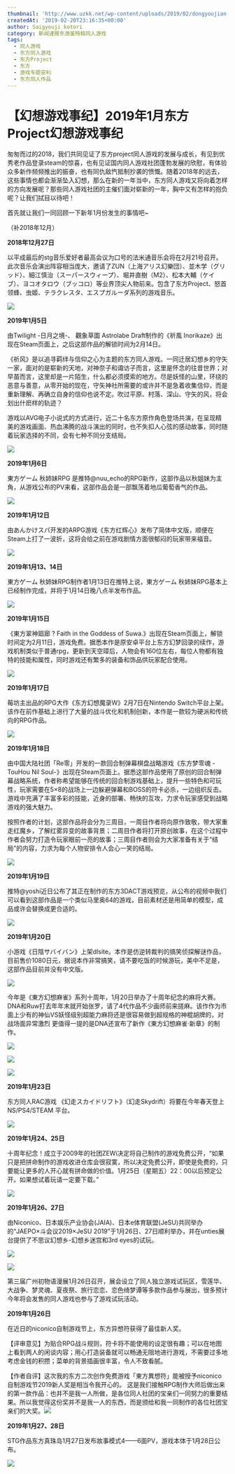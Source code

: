 ```yaml
---
thumbnail: 'http://www.uzkk.net/wp-content/uploads/2019/02/dongyoujian-825x510.png'
createdAt: '2019-02-20T23:16:35+00:00'
author: Saigyouji kotori
category: 新闻速报东游鉴特稿同人游戏
tags:
  - 同人游戏
  - 东方同人游戏
  - 东方Project
  - 东方
  - 游戏专题安利
  - 东方同人作品
---
```


# 【幻想游戏事纪】2019年1月东方Project幻想游戏事纪

匆匆而过的2018，我们共同见证了东方project同人游戏的发展与成长，有见到优秀老作品登录steam的惊喜，也有见证国内同人游戏社团蓬勃发展的欣慰，有体验众多新作频频推出的振奋，也有同仇敌忾抵制抄袭的愤慨。随着2018年的远去，这些事情也都会渐渐坠入幻想，那么在新的一年当中，东方同人游戏又将向着怎样的方向发展呢？那些同人游戏社团的主催们面对崭新的一年，胸中又有怎样的抱负呢？让我们拭目以待吧！

首先就让我们一同回顾一下新年1月份发生的事情吧~

（补2018年12月）

**2018年12月27日**

以平成最后的stg音乐爱好者最高会议为口号的法米通音乐会将在2月21号召开。此次音乐会演出阵容相当庞大，邀请了ZUN（上海アリス幻樂団）、並木学（グリッド）、細江慎治（スーパースウィープ）、堀井直樹（M2）、松本大輔（ケイブ）、ヨコオタロウ（ブッコロ）等业界顶尖人物前来。包含了东方Project、怒首领蜂、虫姬、テラクレスタ、エスプガルーダ系列的游戏音乐。

![](https://i0.hdslb.com/bfs/article/0bf80e2233e6922a1ff0c484f4f0fa20189b53b1.png@786w_480h.webp)

**2019年1月5日**

由Twilight -日月之境-、 觀象草圖 Astrolabe Draft制作的《祈風 Inorikaze》出现在Steam页面上，之后这部作品的解锁时间为2月14日。

《祈风》是以追寻羁绊与信仰之心为主题的东方同人游戏。一同迁居幻想乡的守矢一家，面对的是崭新的天地，对神奈子和诹访子而言，这里是怀念的往昔世界；对早苗而言，这里却是一片陌生，什么都必须摸索的地方。尽是妖怪的山里，环绕的恶意与善意，从零开始的现在，守矢神社所需要的或许并不是急着收集信仰，而是重新理解、再确立自身的信仰也说不定。吹过平原、村落、深山、守矢的风，将会划出什麽样的轨迹？

游戏以AVG电子小说式的方式进行，近二十名东方原作角色登场共演，在呈现精美的游戏画面、热血沸腾的战斗演出的同时，也不失扣人心弦的感动故事，同时随着玩家选择的不同，会有七种不同分支结局。

![](https://i0.hdslb.com/bfs/article/2d35ecff2e6714ae797c439cc9a63d4b8350ed99.png@1320w_1852h.webp)

**2019年1月6日**

東方ゲーム 秋姉妹RPG 是推特@nuu_echo的RPG新作，这部作品以秋姐妹为主角，从游戏公布的PV来看，这部作品会是一部飘荡着地瓜葡萄香气的作品。

![](https://i0.hdslb.com/bfs/article/61c14879e0ac4fa03ea3ce068e3c6fbf9e9ed5a5.png@1320w_920h.webp)

**2019年1月12日**

由あんかけスパ开发的ARPG游戏《东方红辉心》发布了简体中文版，顺便在Steam上打了一波折，这将会给之前在游戏剧情方面很郁闷的玩家带来福音。

![](https://i0.hdslb.com/bfs/article/dc5577a79f0737dc6b35ddfc78621dbd3918a3c2.png@1036w_582h.webp)

**2019年1月13、14日**

東方ゲーム 秋姉妹RPG制作者1月13日在推特上说，東方ゲーム 秋姉妹RPG基本上已经制作完成，并将于1月14日晚八点半发布作品。

![](https://i0.hdslb.com/bfs/article/4445182ecc99347e221486756149c1f328dee8f3.png@1076w_1116h.webp)

**2019年1月15日**

《東方翠神廻廊 ? Faith in the Goddess of Suwa.》出现在Steam页面上，解锁时间定为2月11日，游戏免费。据悉本作是原安卓平台上东方幻梦回录的续作，游戏机制类似于普通rpg，更新到天空璋后，人物会有160位左右，每位人物都有独特的技能和属性，同时游戏还有繁多的装备和饰品供玩家配合使用。

![](https://i0.hdslb.com/bfs/article/aab5af353e1038f4ed21f1ab01706a86a2da4d18.png@1320w_794h.webp)

**2019年1月17日**

莓坊主出品的RPG大作《东方幻想魔录W》2月7日在Nintendo Switch平台上架。该作在前作基础上进行了大量的战斗优化和机制创新，本作是一款较为硬派和传统向的RPG作品。

![](https://i0.hdslb.com/bfs/article/c250458619d7e7987d9a81354aca61c122e5396f.png@1320w_1320h.webp)

**2019年1月18日**

由中国大陆社团「Re零」开发的一款回合制弹幕棋盘战略游戏《东方梦零魂 -TouHou Nil Soul-》出现在Steam页面上。据悉这部作品使用了原创的回合制弹幕战略系统，作者称希望能够在传统的回合制游戏基础上，提升一些特色和可玩性，玩家需要在5×8的战场上一边躲避弹幕和BOSS的符卡必杀，一边组织反击。游戏中充满了丰富多彩的技能，近身的部署、畅快的互攻，力求令玩家感受到战略游戏的强大魅力。

按照作者的计划，这部作品将会分为三周目，一周目作者将向原作致敬，带大家重走红魔乡，了解红雾异变的故事背景；二周目作者将打开原创故事，在这个过程中作者会努力打造令玩家眼前一亮的故事；三周目作者则会为大家准备有关于“结局”的内容，力求为每个人物安排令人会心一笑的结局。

![](https://i0.hdslb.com/bfs/article/d6d9e0169adc3f7b27d985d1f107699d99131f27.png@1320w_740h.webp)

**2019年1月19日**

推特@yoshi近日公布了其正在制作的东方3DACT游戏预览，从公布的视频中我们可以看到这部作品是一个类似马里奥64的游戏，目前素材还是用简单的模型，成品或许会替换成更合适的。

![](https://i0.hdslb.com/bfs/article/2306943b2316f4ea61778ceb094a3f3ce1f90413.png@1320w_638h.webp)

**2019年1月20日**

小游戏《日陰サバイバン》上架dlsite。本作是仿逆转裁判的搞笑侦探解谜作品，目前售价1080日元，据说本作非常搞笑，请不要吃饭的时候游玩，美中不足是，这部作品目前并没有中文版。

![](https://i0.hdslb.com/bfs/article/980ecd7174cddd6b12bde8cc30762307951487ad.png@1320w_568h.webp)

今年是《東方幻想麻雀》系列十周年，1月20日举办了十周年纪念的麻将大赛。DNA和Ruw打去年年末就开始张罗，请了4代作品不少画师前来搓麻。该作作为市面上少有的神仙VS妖怪级别超能力麻将还是很容易做到超规格的神棍胡牌的，对战场面异常激烈 更值得一提的是DNA还宣布了新作《東方幻想麻雀·新章》的制作。

![](https://i0.hdslb.com/bfs/article/3e999b4119d372378140c67be2781b1508dfb337.png@1320w_990h.webp)

![](https://i0.hdslb.com/bfs/article/84cb32494446993bdcad1e6985df7f6420285e7a.png@1320w_1760h.webp)

![](https://i0.hdslb.com/bfs/article/febed6d0e6e5bf3408bff336b79bf4074be19df0.png@1320w_742h.webp)

**2019年1月23日**

东方同人RAC游戏 《幻走スカイドリフト》（幻走Skydrift）将要在今年春天登上NS/PS4/STEAM 平台。

![](https://i0.hdslb.com/bfs/article/a45d9777901783502af6d6c99413493dd78f31d4.jpg@1320w_742h.webp)

**2019年1月24、25日**

十周年纪念！成立于2009年的社团ZEWi决定将自己制作的游戏免费公开，“如果只是把拼命制作的游戏收进仓库会很寂寞，所以决定免费公开，即使是免费的，只要能让更多的人开心就有拼命做的价值。1月25日（星期五）22：00以后预定公开。如果想试着玩请一定要下载。”

![](https://i0.hdslb.com/bfs/article/113d79c8aa52e64920d0b83e5927610e8739bd2a.png@1036w_2072h.webp)

**2019年1月26、27日**

由Niconico、日本娱乐产业协会(JAIA)、日本e体育联盟(JeSU)共同举办的“JAEPO×斗会议2019×JeSU 2019”于1月26日、27日顺利举办，并在unties展台提供了不思议幻想乡-幻想乡迷宫和3rd eyes的试玩。

![](https://i0.hdslb.com/bfs/article/5f3fa29d527cfbc028e3ce7cec347662a21045d3.png@1036w_1382h.webp)

![](https://i0.hdslb.com/bfs/article/9deb127316bdce10038092c5038d1ddf65d51e60.png@1036w_936h.webp)

第三届广州初物语漫展1月26日召开，展会设立了同人独立游戏试玩区，雪莲华、大战争、梦灵魂、夏夜祭、旅行恋恋、恋色绮梦谭等多款作品参与展出，很多预计今年将会发售的同人游戏也参与了游戏试玩活动。

**2019年1月26日**

在近日的niconico自制游戏节上，东方异想符获得了最佳新人奖。

【评审意见】为贴合RPG战斗规则，符卡将不能使用的设定很有趣；可以在地图上看到两人的闲谈内容；用心打造装备就可以畅通无阻地进行游戏，不需要过多地考虑金钱的积攒；菜单的背景插画很丰富，令人不致看腻。

【作者自评】这次我的东方二次创作免费游戏「東方異想符」能被授予niconico自制游戏节2019新人奖是相当令我开心的。 这是我们接触RPG制作大师后做出来的第一款作品：也并不是我一人所做，是各位同人社团的宝亲们一同努力的重要结果。所以我觉得这份奖并不是我一人的东西，而是颁给和我一同制作的各位社团宝亲们的大奖。![](https://i0.hdslb.com/bfs/article/dc5ada6ef8c831090c75f57ed91f4a4789a169cf.png@794w_1838h.webp)

**2019年1月27、28日**

STG作品东方真珠岛1月27日发布故事模式4——6面PV，游戏本体于1月28日公布。

![](https://i0.hdslb.com/bfs/article/930aaeb2c6c05b58aedad348c46258dac366e4e3.jpg@448w_448h.webp)
